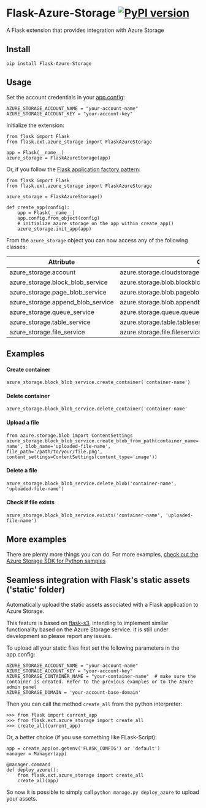 # Flask-Azure-Storage [![PyPI version](https://badge.fury.io/py/Flask-Azure-Storage.png)](https://badge.fury.io/py/Flask-Azure-Storage)

A Flask extension that provides integration with Azure Storage

## Install

```
pip install Flask-Azure-Storage
```

## Usage

Set the account credentials in your [app.config](http://flask.pocoo.org/docs/0.10/config/):
```
AZURE_STORAGE_ACCOUNT_NAME = "your-account-name"
AZURE_STORAGE_ACCOUNT_KEY = "your-account-key"
```

Initialize the extension:
```
from flask import Flask
from flask.ext.azure_storage import FlaskAzureStorage

app = Flask(__name__)
azure_storage = FlaskAzureStorage(app)
```

Or, if you follow the [Flask application factory pattern](http://flask.pocoo.org/docs/0.10/patterns/appfactories/):
```
from flask import Flask
from flask.ext.azure_storage import FlaskAzureStorage

azure_storage = FlaskAzureStorage()

def create_app(config):
    app = Flask(__name__)
    app.config.from_object(config)
    # initialize azure storage on the app within create_app()
    azure_storage.init_app(app)
```

From the `azure_storage` object you can now access any of the following classes:

| Attribute 						| Class 													|
| --------------------------------- | --------------------------------------------------------- |
| azure_storage.account 			| azure.storage.cloudstorageaccount.CloudStorageAccount 	|
| azure_storage.block_blob_service 	| azure.storage.blob.blockblobservice.BlockBlobService 		|
| azure_storage.page_blob_service 	| azure.storage.blob.pageblobservice.PageBlobService 		|
| azure_storage.append_blob_service | azure.storage.blob.appendblobservice.AppendBlobService 	|
| azure_storage.queue_service 		| azure.storage.queue.queueservice.QueueService 			|
| azure_storage.table_service 		| azure.storage.table.tableservice.TableService 			|
| azure_storage.file_service 		| azure.storage.file.fileservice.FileService 				|


## Examples

#### Create container
`azure_storage.block_blob_service.create_container('container-name')`

#### Delete container
`azure_storage.block_blob_service.delete_container('container-name'`

#### Upload a file
```
from azure.storage.blob import ContentSettings
azure_storage.block_blob_service.create_blob_from_path(container_name='container-name', blob_name='uploaded-file-name', file_path='/path/to/your/file.png', content_settings=ContentSettings(content_type='image'))
```

#### Delete a file
```
azure_storage.block_blob_service.delete_blob('container-name', 'uploaded-file-name')
```

#### Check if file exists
```
azure_storage.block_blob_service.exists('container-name', 'uploaded-file-name')
```

## More examples
There are plenty more things you can do. For more examples, [check out the Azure Storage SDK for Python samples](https://github.com/Azure/azure-storage-python/tree/cb51c567c5bdc1192482c7fc96cc89dad4879a29/samples)

## Seamless integration with Flask's static assets ('static' folder)
Automatically upload the static assets associated with a Flask application to Azure Storage.

This feature is based on [flask-s3](https://github.com/e-dard/flask-s3), intending to implement similar functionality based on the Azure Storage service. It is still under development so please report any issues.

To upload all your static files first set the following parameters in the app.config:
```
AZURE_STORAGE_ACCOUNT_NAME = "your-account-name"
AZURE_STORAGE_ACCOUNT_KEY = "your-account-key"
AZURE_STORAGE_CONTAINER_NAME = "your-container-name"  # make sure the container is created. Refer to the previous examples or to the Azure admin panel
AZURE_STORAGE_DOMAIN = 'your-account-base-domain'
```

Then you can call the method `create_all` from the python interpreter:
```
>>> from flask import current_app
>>> from flask.ext.azure_storage import create_all
>>> create_all(current_app)
```

Or, a better choice (if you use something like FLask-Script):
```
app = create_app(os.getenv('FLASK_CONFIG') or 'default')
manager = Manager(app)

@manager.command
def deploy_azure():
    from flask.ext.azure_storage import create_all
    create_all(app)
```

So now it is possible to simply call `python manage.py deploy_azure` to upload your assets.
